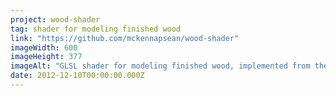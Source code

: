 ```yaml
---
project: wood-shader
tag: shader for modeling finished wood
link: "https://github.com/mckennapsean/wood-shader"
imageWidth: 600
imageHeight: 377
imageAlt: "GLSL shader for modeling finished wood, implemented from the original paper by Marschner et al."
date: 2012-12-10T00:00:00.000Z
---
```

